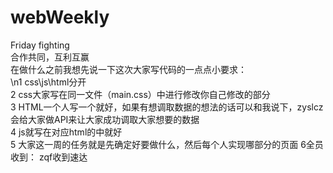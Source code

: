 # webWeekly
Friday fighting  
合作共同，互利互赢  
在做什么之前我想先说一下这次大家写代码的一点点小要求：  
\n1 css\js\html分开  
2 css大家写在同一文件（main.css）中进行修改你自己修改的部分  
3 HTML一个人写一个就好，如果有想调取数据的想法的话可以和我说下，zyslcz会给大家做API来让大家成功调取大家想要的数据  
4 js就写在对应html的<script></script>中就好  
5 大家这一周的任务就是先确定好要做什么，然后每个人实现哪部分的页面
6全员收到：
    zqf收到速达
